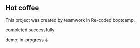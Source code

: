 ## Hot coffee

This project was created by teamwork in Re-coded bootcamp.


completed successfully

demo: in-progress ✈️
